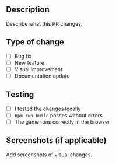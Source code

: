 ## Description
Describe what this PR changes.

## Type of change
- [ ] Bug fix
- [ ] New feature
- [ ] Visual improvement
- [ ] Documentation update

## Testing
- [ ] I tested the changes locally
- [ ] `npm run build` passes without errors
- [ ] The game runs correctly in the browser

## Screenshots (if applicable)
Add screenshots of visual changes.